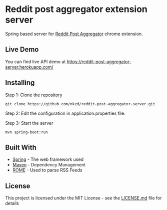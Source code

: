 # Reddit post aggregator extension server

Spring based server for [Reddit Post Aggregator](https://github.com/nkzd/reddit-post-aggregator-extension) chrome extension.

## Live Demo

You can find live API demo at https://reddit-post-aggregator-server.herokuapp.com/

## Installing

Step 1: Clone the repository

```
git clone https://github.com/nkzd/reddit-post-aggregator-server.git
```

Step 2: Edit the configuration in application.properties file.

Step 3: Start the server

```
mvn spring-boot:run
```

## Built With

- [Spring](https://spring.io/) - The web framework used
- [Maven](https://maven.apache.org/) - Dependency Management
- [ROME](https://rometools.github.io/rome/) - Used to parse RSS Feeds

## License

This project is licensed under the MIT License - see the [LICENSE.md](LICENSE.md) file for details
